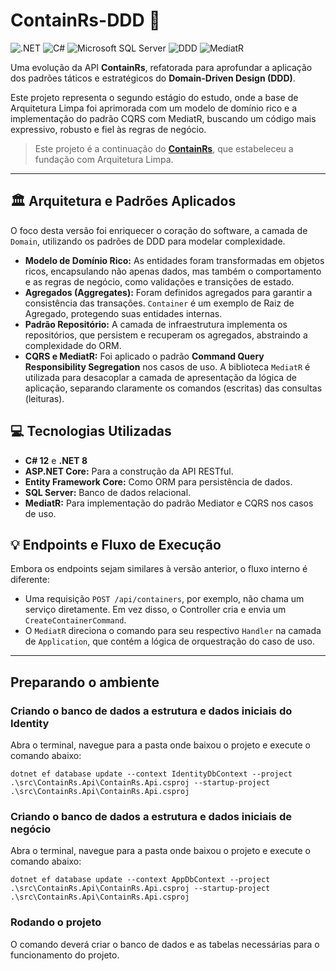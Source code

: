 # ContainRs-DDD 🚢

![.NET](https://img.shields.io/badge/.NET-8.0-blue?style=for-the-badge&logo=.net)
![C#](https://img.shields.io/badge/C%23-12.0-purple?style=for-the-badge&logo=c-sharp&logoColor=white)
![Microsoft SQL Server](https://img.shields.io/badge/Microsoft%20SQL%20Server-CC2927?style=for-the-badge&logo=microsoft%20sql%20server&logoColor=white)
![DDD](https://img.shields.io/badge/DDD-Applied-orange?style=for-the-badge)
![MediatR](https://img.shields.io/badge/MediatR-CQRS-brightgreen?style=for-the-badge)

Uma evolução da API **ContainRs**, refatorada para aprofundar a aplicação dos padrões táticos e estratégicos do **Domain-Driven Design (DDD)**.

Este projeto representa o segundo estágio do estudo, onde a base de Arquitetura Limpa foi aprimorada com um modelo de domínio rico e a implementação do padrão CQRS com MediatR, buscando um código mais expressivo, robusto e fiel às regras de negócio.

> Este projeto é a continuação do [**ContainRs**](https://github.com/Omega050/ContainRs), que estabeleceu a fundação com Arquitetura Limpa.

---

## 🏛️ Arquitetura e Padrões Aplicados

O foco desta versão foi enriquecer o coração do software, a camada de `Domain`, utilizando os padrões de DDD para modelar complexidade.

- **Modelo de Domínio Rico:** As entidades foram transformadas em objetos ricos, encapsulando não apenas dados, mas também o comportamento e as regras de negócio, como validações e transições de estado.
- **Agregados (Aggregates):** Foram definidos agregados para garantir a consistência das transações. `Container` é um exemplo de Raiz de Agregado, protegendo suas entidades internas.
- **Padrão Repositório:** A camada de infraestrutura implementa os repositórios, que persistem e recuperam os agregados, abstraindo a complexidade do ORM.
- **CQRS e MediatR:** Foi aplicado o padrão **Command Query Responsibility Segregation** nos casos de uso. A biblioteca `MediatR` é utilizada para desacoplar a camada de apresentação da lógica de aplicação, separando claramente os comandos (escritas) das consultas (leituras).

## 💻 Tecnologias Utilizadas

- **C# 12** e **.NET 8**
- **ASP.NET Core:** Para a construção da API RESTful.
- **Entity Framework Core:** Como ORM para persistência de dados.
- **SQL Server:** Banco de dados relacional.
- **MediatR:** Para implementação do padrão Mediator e CQRS nos casos de uso.

## 💡 Endpoints e Fluxo de Execução

Embora os endpoints sejam similares à versão anterior, o fluxo interno é diferente:

- Uma requisição `POST /api/containers`, por exemplo, não chama um serviço diretamente. Em vez disso, o Controller cria e envia um `CreateContainerCommand`.
- O `MediatR` direciona o comando para seu respectivo `Handler` na camada de `Application`, que contém a lógica de orquestração do caso de uso.

---
## Preparando o ambiente

### Criando o banco de dados a estrutura e dados iniciais do Identity
Abra o terminal, navegue para a pasta onde baixou o projeto e execute o comando abaixo:
```
dotnet ef database update --context IdentityDbContext --project .\src\ContainRs.Api\ContainRs.Api.csproj --startup-project .\src\ContainRs.Api\ContainRs.Api.csproj
```

### Criando o banco de dados a estrutura e dados iniciais de negócio
Abra o terminal, navegue para a pasta onde baixou o projeto e execute o comando abaixo:
```
dotnet ef database update --context AppDbContext --project .\src\ContainRs.Api\ContainRs.Api.csproj --startup-project .\src\ContainRs.Api\ContainRs.Api.csproj
```

### Rodando o projeto

O comando deverá criar o banco de dados e as tabelas necessárias para o funcionamento do projeto.
